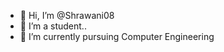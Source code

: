 - 👋 Hi, I’m @Shrawani08
- 👀 I’m a student..
- 🌱 I’m currently pursuing Computer Engineering

<!---
Shrawani08/Shrawani08 is a ✨ special ✨ repository because its `README.md` (this file) appears on your GitHub profile.
You can click the Preview link to take a look at your changes.
--->
